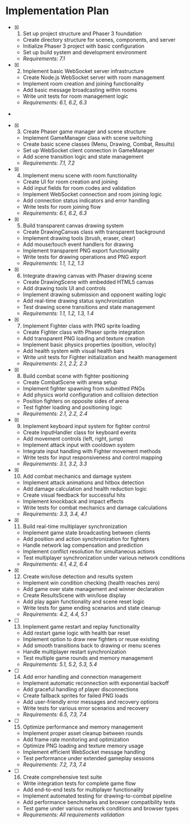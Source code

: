 # Implementation Plan

- [x] 1. Set up project structure and Phaser 3 foundation





  - Create directory structure for scenes, components, and server
  - Initialize Phaser 3 project with basic configuration
  - Set up build system and development environment
  - _Requirements: 7.1_

- [x] 2. Implement basic WebSocket server infrastructure













  - Create Node.js WebSocket server with room management
  - Implement room creation and joining functionality
  - Add basic message broadcasting within rooms
  - Write unit tests for room management logic
  - _Requirements: 6.1, 6.2, 6.3_
-

- [x] 3. Create Phaser game manager and scene structure




  - Implement GameManager class with scene switching
  - Create basic scene classes (Menu, Drawing, Combat, Results)
  - Set up WebSocket client connection in GameManager
  - Add scene transition logic and state management
  - _Requirements: 7.1, 7.2_

- [x] 4. Implement menu scene with room functionality





  - Create UI for room creation and joining
  - Add input fields for room codes and validation
  - Implement WebSocket connection and room joining logic
  - Add connection status indicators and error handling
  - Write tests for room joining flow
  - _Requirements: 6.1, 6.2, 6.3_

- [x] 5. Build transparent canvas drawing system





  - Create DrawingCanvas class with transparent background
  - Implement drawing tools (brush, eraser, clear)
  - Add mouse/touch event handlers for drawing
  - Implement transparent PNG export functionality
  - Write tests for drawing operations and PNG export
  - _Requirements: 1.1, 1.2, 1.3_

- [x] 6. Integrate drawing canvas with Phaser drawing scene





  - Create DrawingScene with embedded HTML5 canvas
  - Add drawing tools UI and controls
  - Implement drawing submission and opponent waiting logic
  - Add real-time drawing status synchronization
  - Test drawing scene transitions and state management
  - _Requirements: 1.1, 1.2, 1.3, 1.4_

- [x] 7. Implement Fighter class with PNG sprite loading





  - Create Fighter class with Phaser sprite integration
  - Add transparent PNG loading and texture creation
  - Implement basic physics properties (position, velocity)
  - Add health system with visual health bars
  - Write unit tests for Fighter initialization and health management
  - _Requirements: 2.1, 2.2, 2.3_

- [x] 8. Build combat scene with fighter positioning






  - Create CombatScene with arena setup
  - Implement fighter spawning from submitted PNGs
  - Add physics world configuration and collision detection
  - Position fighters on opposite sides of arena
  - Test fighter loading and positioning logic
  - _Requirements: 2.1, 2.2, 2.4_

- [x] 9. Implement keyboard input system for fighter control






  - Create InputHandler class for keyboard events
  - Add movement controls (left, right, jump)
  - Implement attack input with cooldown system
  - Integrate input handling with Fighter movement methods
  - Write tests for input responsiveness and control mapping
  - _Requirements: 3.1, 3.2, 3.3_

- [x] 10. Add combat mechanics and damage system
  - Implement attack animations and hitbox detection
  - Add damage calculation and health reduction logic
  - Create visual feedback for successful hits
  - Implement knockback and impact effects
  - Write tests for combat mechanics and damage calculations
  - _Requirements: 3.3, 3.4, 4.1_

- [x] 11. Build real-time multiplayer synchronization
  - Implement game state broadcasting between clients
  - Add position and action synchronization for fighters
  - Handle network lag compensation and prediction
  - Implement conflict resolution for simultaneous actions
  - Test multiplayer synchronization under various network conditions
  - _Requirements: 4.1, 4.2, 6.4_

- [x] 12. Create win/lose detection and results system
  - Implement win condition checking (health reaches zero)
  - Add game over state management and winner declaration
  - Create ResultsScene with win/lose display
  - Add play again functionality and scene reset logic
  - Write tests for game ending scenarios and state cleanup
  - _Requirements: 4.2, 4.4, 5.1_

- [ ] 13. Implement game restart and replay functionality
  - Add restart game logic with health bar reset
  - Implement option to draw new fighters or reuse existing
  - Add smooth transitions back to drawing or menu scenes
  - Handle multiplayer restart synchronization
  - Test multiple game rounds and memory management
  - _Requirements: 5.1, 5.2, 5.3, 5.4_

- [ ] 14. Add error handling and connection management
  - Implement automatic reconnection with exponential backoff
  - Add graceful handling of player disconnections
  - Create fallback sprites for failed PNG loads
  - Add user-friendly error messages and recovery options
  - Write tests for various error scenarios and recovery
  - _Requirements: 6.5, 7.3, 7.4_

- [ ] 15. Optimize performance and memory management
  - Implement proper asset cleanup between rounds
  - Add frame rate monitoring and optimization
  - Optimize PNG loading and texture memory usage
  - Implement efficient WebSocket message handling
  - Test performance under extended gameplay sessions
  - _Requirements: 7.2, 7.3, 7.4_

- [ ] 16. Create comprehensive test suite
  - Write integration tests for complete game flow
  - Add end-to-end tests for multiplayer functionality
  - Implement automated testing for drawing-to-combat pipeline
  - Add performance benchmarks and browser compatibility tests
  - Test game under various network conditions and browser types
  - _Requirements: All requirements validation_